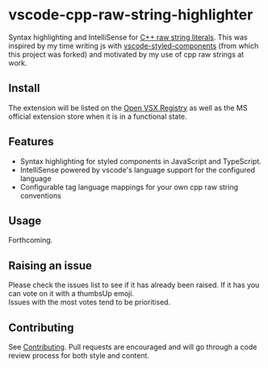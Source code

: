 # vscode-cpp-raw-string-highlighter

Syntax highlighting and IntelliSense for [C++ raw string literals](https://abseil.io/tips/64). This was inspired by my time writing js with [vscode-styled-components](https://github.com/styled-components/vscode-styled-components) (from which this project was forked) and motivated by my use of cpp raw strings at work.

## Install

The extension will be listed on the [Open VSX Registry](https://open-vsx.org/) as well as the MS official extension store when it is in a functional state.

## Features

- Syntax highlighting for styled components in JavaScript and TypeScript.
- IntelliSense powered by vscode's language support for the configured language
- Configurable tag language mappings for your own cpp raw string conventions

## Usage

Forthcoming.

## Raising an issue

Please check the issues list to see if it has already been raised. If it has you can vote on it with a thumbsUp emoji.  
Issues with the most votes tend to be prioritised.

## Contributing

See [Contributing](./CONTRIBUTING.md). Pull requests are encouraged and will go through a code review process for both style and content.
